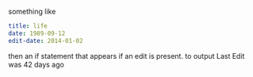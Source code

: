 something like
```yml
title: life
date: 1989-09-12
edit-date: 2014-01-02
```
then an if statement that appears if an edit is present. to output
	Last Edit was 42 days ago
